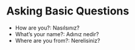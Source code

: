 
# Asking Basic Questions

- How are you?: Nasılsınız?
- What’s your name?: Adınız nedir?
- Where are you from?: Nerelisiniz?
